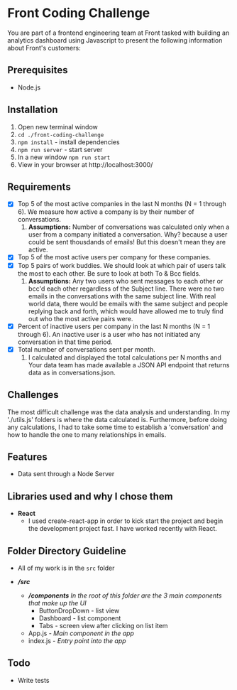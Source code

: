 # Front Coding Challenge
You are part of a frontend engineering team at Front tasked with building an analytics dashboard using Javascript to present the following information about Front's customers:
## Prerequisites
- Node.js

## Installation
1. Open new terminal window
2. `cd ./front-coding-challenge`
3. `npm install` - install dependencies
4. `npm run server` - start server
5. In a new window `npm run start`
6. View in your browser at http://localhost:3000/

## Requirements
- [x] Top 5 of the most active companies in the last N months (N = 1 through 6). We measure how active a company is by their number of conversations.
	1. **Assumptions:** Number of conversations was calculated only when a user from a company initiated a conversation.  Why? because a user could be sent thousdands of emails! But this doesn't mean they are active.	
- [x] Top 5 of the most active users per company for these companies.
- [x] Top 5 pairs of work buddies. We should look at which pair of users talk the most to each other. Be sure to look at both To & Bcc fields.
	1. **Assumptions:** Any two users who sent messages to each other or bcc'd each other regardless of the Subject line. There were no two emails in the conversations with the same subject line. With real world data, there would be emails with the same subject and people replying back and forth, which would have allowed me to truly find out who the most active pairs were.
- [x] Percent of inactive users per company in the last N months (N = 1 through 6). An inactive user is a user who has not initiated any conversation in that time period.
- [x] Total number of conversations sent per month.
	1. I calculated and displayed the total calculations per N months and 
Your data team has made available a JSON API endpoint that returns data as in conversations.json.

## Challenges
The most difficult challenge was the data analysis and understanding. In my './utils.js' folders is where the data calculated is. Furthermore, before doing any calculations, I had to take some time to establish a 'conversation' and how to handle the one to many relationships in emails.


## Features
- Data sent through a Node Server

## Libraries used and why I chose them
- **React** 
    - I used create-react-app in order to kick start the project and begin the development project fast. I have worked recently with React.

## Folder Directory Guideline
- All of my work is in the `src` folder
* **_/src_**
   
   - **_/components_** _In the root of this folder are the 3 main components that make up the UI_        
        + ButtonDropDown - list view
        + Dashboard - list component
        + Tabs - screen view after clicking on list item  
   + App.js - _Main component in the app_
   + index.js - _Entry point into the app_
    
## Todo
- Write tests




